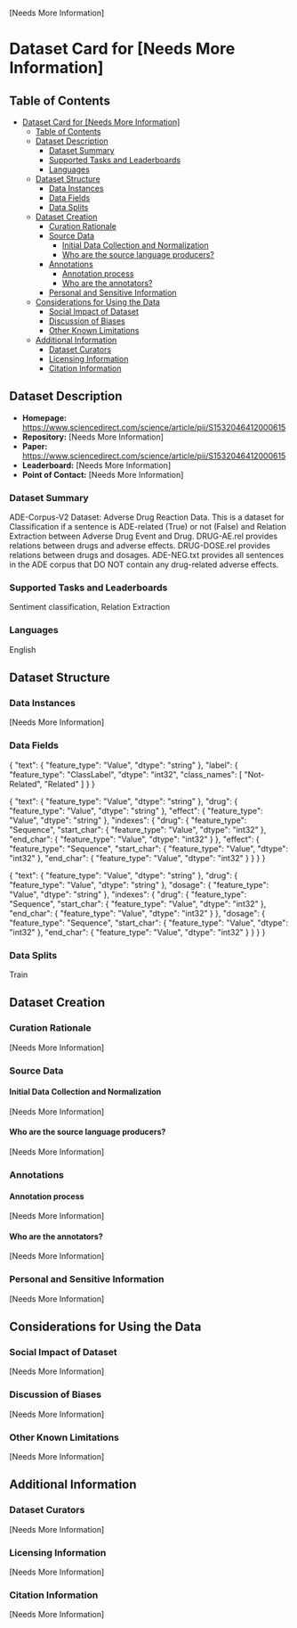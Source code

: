 [Needs More Information]

# Dataset Card for [Needs More Information]

## Table of Contents
- [Dataset Card for [Needs More Information]](#dataset-card-for-needs-more-information)
  - [Table of Contents](#table-of-contents)
  - [Dataset Description](#dataset-description)
    - [Dataset Summary](#dataset-summary)
    - [Supported Tasks and Leaderboards](#supported-tasks-and-leaderboards)
    - [Languages](#languages)
  - [Dataset Structure](#dataset-structure)
    - [Data Instances](#data-instances)
    - [Data Fields](#data-fields)
    - [Data Splits](#data-splits)
  - [Dataset Creation](#dataset-creation)
    - [Curation Rationale](#curation-rationale)
    - [Source Data](#source-data)
      - [Initial Data Collection and Normalization](#initial-data-collection-and-normalization)
      - [Who are the source language producers?](#who-are-the-source-language-producers)
    - [Annotations](#annotations)
      - [Annotation process](#annotation-process)
      - [Who are the annotators?](#who-are-the-annotators)
    - [Personal and Sensitive Information](#personal-and-sensitive-information)
  - [Considerations for Using the Data](#considerations-for-using-the-data)
    - [Social Impact of Dataset](#social-impact-of-dataset)
    - [Discussion of Biases](#discussion-of-biases)
    - [Other Known Limitations](#other-known-limitations)
  - [Additional Information](#additional-information)
    - [Dataset Curators](#dataset-curators)
    - [Licensing Information](#licensing-information)
    - [Citation Information](#citation-information)

## Dataset Description

- **Homepage:** https://www.sciencedirect.com/science/article/pii/S1532046412000615
- **Repository:** [Needs More Information]
- **Paper:** https://www.sciencedirect.com/science/article/pii/S1532046412000615
- **Leaderboard:** [Needs More Information]
- **Point of Contact:** [Needs More Information]

### Dataset Summary

ADE-Corpus-V2  Dataset: Adverse Drug Reaction Data.
 This is a dataset for Classification if a sentence is ADE-related (True) or not (False) and Relation Extraction between Adverse Drug Event and Drug.
 DRUG-AE.rel provides relations between drugs and adverse effects.
 DRUG-DOSE.rel provides relations between drugs and dosages.
 ADE-NEG.txt provides all sentences in the ADE corpus that DO NOT contain any drug-related adverse effects.

### Supported Tasks and Leaderboards

Sentiment classification, Relation Extraction

### Languages

English

## Dataset Structure

### Data Instances

[Needs More Information]

### Data Fields

{
  "text": {
    "feature_type": "Value",
    "dtype": "string"
  },
  "label": {
    "feature_type": "ClassLabel",
    "dtype": "int32",
    "class_names": [
      "Not-Related",
      "Related"
    ]
  }
}

{
  "text": {
    "feature_type": "Value",
    "dtype": "string"
  },
  "drug": {
    "feature_type": "Value",
    "dtype": "string"
  },
  "effect": {
    "feature_type": "Value",
    "dtype": "string"
  },
  "indexes": {
    "drug": {
      "feature_type": "Sequence",
      "start_char": {
        "feature_type": "Value",
        "dtype": "int32"
      },
      "end_char": {
        "feature_type": "Value",
        "dtype": "int32"
      }
    },
    "effect": {
      "feature_type": "Sequence",
      "start_char": {
        "feature_type": "Value",
        "dtype": "int32"
      },
      "end_char": {
        "feature_type": "Value",
        "dtype": "int32"
      }
    }
  }
}

{
  "text": {
    "feature_type": "Value",
    "dtype": "string"
  },
  "drug": {
    "feature_type": "Value",
    "dtype": "string"
  },
  "dosage": {
    "feature_type": "Value",
    "dtype": "string"
  },
  "indexes": {
    "drug": {
      "feature_type": "Sequence",
      "start_char": {
        "feature_type": "Value",
        "dtype": "int32"
      },
      "end_char": {
        "feature_type": "Value",
        "dtype": "int32"
      }
    },
    "dosage": {
      "feature_type": "Sequence",
      "start_char": {
        "feature_type": "Value",
        "dtype": "int32"
      },
      "end_char": {
        "feature_type": "Value",
        "dtype": "int32"
      }
    }
  }
}

### Data Splits

Train

## Dataset Creation

### Curation Rationale

[Needs More Information]

### Source Data

#### Initial Data Collection and Normalization

[Needs More Information]

#### Who are the source language producers?

[Needs More Information]

### Annotations

#### Annotation process

[Needs More Information]

#### Who are the annotators?

[Needs More Information]

### Personal and Sensitive Information

[Needs More Information]

## Considerations for Using the Data

### Social Impact of Dataset

[Needs More Information]

### Discussion of Biases

[Needs More Information]

### Other Known Limitations

[Needs More Information]

## Additional Information

### Dataset Curators

[Needs More Information]

### Licensing Information

[Needs More Information]

### Citation Information

[Needs More Information]